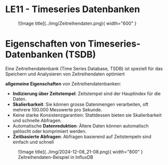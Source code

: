 # LE11 - Timeseries Datenbanken

<figure markdown="span">
  ![Image title](../img/Zeitreihendaten.png){ width="600" }
  <figcaption></figcaption>
</figure>




# Eigenschaften von Timeseries-Datenbanken (TSDB)

Eine Zeitreihendatenbank (Time Series Database, TSDB) ist speziell für das Speichern und Analysieren von Zeitreihendaten optimiert

**allgemeine Eigenschaften** von Zeitreihendatenbanken:

* **Indizierung über Zeitstempel**: Zeitstempel sind der Hauptindex für die Daten.
* **Skalierbarkeit**: Sie können grosse Datenmengen verarbeiten, oft mehrere 100.000 Messwerte pro Sekunde.
* Keine starke Konsistenzgarantien: Stattdessen bieten sie Skalierbarkeit und schnelle Abfragen.
* Automatische **Datenreduktion**: Ältere Daten können automatisch gelöscht oder komprimiert werden.
* **Zeitbasierte Abfragen**: Abfragen basierend auf Zeitstempeln sind einfach und schnell







<figure markdown="span">
  ![Image title](../img/2024-12-08_21-08.png){ width="800" }
  <figcaption>Zeitreihendaten-Beispiel in InfluxDB</figcaption>
</figure>